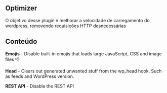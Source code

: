 ## Optimizer
O objetivo desse plugin é melhorar a velocidade de carregamento do wordpress, removendo requisições HTTP desnecessárias 

## Conteúdo

**Emojis** - Disable built-in emojis that loads large JavaScript, CSS and image files 👎

**Head** - Clears out generated unwanted stuff from the wp_head hook. Such as feeds and WordPress version.

**REST API** - Disable the REST API
